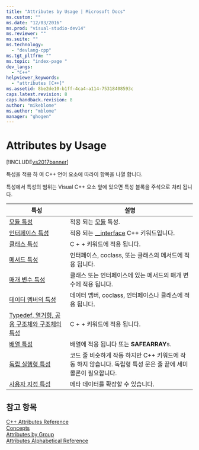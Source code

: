 ```yaml
---
title: "Attributes by Usage | Microsoft Docs"
ms.custom: ""
ms.date: "12/03/2016"
ms.prod: "visual-studio-dev14"
ms.reviewer: ""
ms.suite: ""
ms.technology: 
  - "devlang-cpp"
ms.tgt_pltfrm: ""
ms.topic: "index-page "
dev_langs: 
  - "C++"
helpviewer_keywords: 
  - "attributes [C++]"
ms.assetid: 8be2de10-b1ff-4ca4-a114-75318408593c
caps.latest.revision: 8
caps.handback.revision: 8
author: "mikeblome"
ms.author: "mblome"
manager: "ghogen"
---
```

# Attributes by Usage
[!INCLUDE[vs2017banner](../assembler/inline/includes/vs2017banner.md)]

특성을 적용 하 여 C\+\+ 언어 요소에 따라이 항목을 나열 합니다.  
  
 특성에서 특성의 범위는 Visual C\+\+ 요소 앞에 있으면 특성 블록을 주석으로 처리 됩니다.  
  
|특성|설명|  
|--------|--------|  
|[모듈 특성](../windows/module-attributes.md)|적용 되는  [모듈](../windows/module-cpp.md) 특성.|  
|[인터페이스 특성](../windows/interface-attributes.md)|적용 되는  [\_\_interface](../cpp/interface.md) C\+\+ 키워드입니다.|  
|[클래스 특성](../windows/class-attributes.md)|C \+ \+ 키워드에 적용 됩니다.|  
|[메서드 특성](../windows/method-attributes.md)|인터페이스, coclass, 또는 클래스의 메서드에 적용 됩니다.|  
|[매개 변수 특성](../windows/parameter-attributes.md)|클래스 또는 인터페이스에 있는 메서드의 매개 변수에 적용 됩니다.|  
|[데이터 멤버의 특성](../windows/data-member-attributes.md)|데이터 멤버, coclass, 인터페이스나 클래스에 적용 됩니다.|  
|[Typedef, 열거형, 공용 구조체와 구조체의 특성](../windows/typedef-enum-union-and-struct-attributes.md)|C \+ \+ 키워드에 적용 됩니다.|  
|[배열 특성](../windows/array-attributes.md)|배열에 적용 됩니다 또는  **SAFEARRAY**s.|  
|[독립 실행형 특성](../windows/stand-alone-attributes.md)|코드 줄 비슷하게 작동 하지만 C\+\+ 키워드에 작동 하지 않습니다.  독립형 특성 문은 줄 끝에 세미콜론이 필요합니다.|  
|[사용자 지정 특성](../windows/custom-attributes-cpp.md)|메타 데이터를 확장할 수 있습니다.|  
  
## 참고 항목  
 [C\+\+ Attributes Reference](../windows/cpp-attributes-reference.md)   
 [Concepts](../windows/attributed-programming-concepts.md)   
 [Attributes by Group](../windows/attributes-by-group.md)   
 [Attributes Alphabetical Reference](../windows/attributes-alphabetical-reference.md)